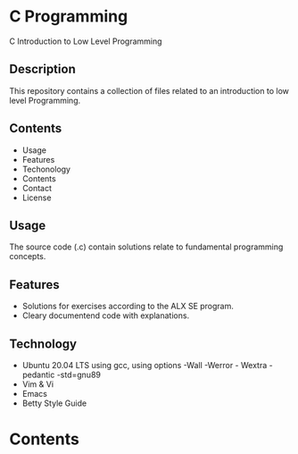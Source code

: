 # C Programming
C Introduction to Low Level Programming
## Description
This repository contains a collection of files related to an introduction to low level Programming.
## Contents
* Usage
* Features
* Techonology
* Contents
* Contact
* License
## Usage
The source code (.c) contain solutions relate to fundamental programming concepts.
## Features
* Solutions for exercises according to the ALX SE program.
* Cleary documentend code with explanations.
## Technology
* Ubuntu 20.04 LTS using gcc, using options -Wall -Werror - Wextra -pedantic -std=gnu89
* Vim & Vi
* Emacs
* Betty Style Guide
# Contents
